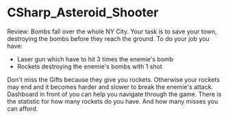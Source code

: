# CSharp_Asteroid_Shooter

Review: Bombs fall over the whole NY City. 
Your task is to save your town, destroying the bombs before they reach the ground. To do your job you have: 
   - Laser gun which have to hit 3 times the enemie's bomb
   - Rockets destroying the enemie's bombs with 1 shot

Don't miss the Gifts because they give you rockets. Otherwise your rockets may end and it becomes harder and slower to break the enemie's attack.
Dashboard in front of you can help you navigate through the game. There is the statistic for how many rockets do you have. And how many misses you can afford.
